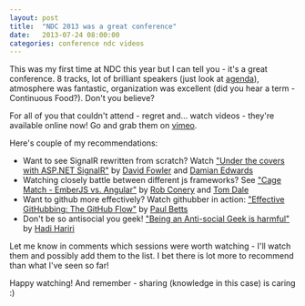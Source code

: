 ```yaml
---
layout: post
title: 	"NDC 2013 was a great conference"
date: 	2013-07-24 08:00:00
categories: conference ndc videos
---
```

This was my first time at NDC this year but I can tell you - it's a great conference. 8 tracks, lot of brilliant speakers (just look at [agenda](http://ndc2013.oktaset.com/Agenda)), atmosphere was fantastic, organization was excellent (did you hear a term - Continuous Food?). Don't you believe? 

For all of you that couldn't attend - regret and... watch videos - they're available online now! Go and grab them on [vimeo](http://vimeo.com/ndcoslo).

Here's couple of my recommendations:

  * Want to see SignalR rewritten from scratch? Watch ["Under the covers with ASP.NET SignalR"](http://vimeo.com/68383353) by [David Fowler](https://twitter.com/davidfowl) and [Damian Edwards](https://twitter.com/DamianEdwards)
  * Watching closely battle between different js frameworks? See ["Cage Match - EmberJS vs. Angular"](http://vimeo.com/68215606) by [Rob Conery](https://twitter.com/robconery) and [Tom Dale](https://twitter.com/tomdale)
  * Want to github more effectively? Watch githubber in action: ["Effective GitHubbing: The GitHub Flow"](http://vimeo.com/68378254) by [Paul Betts](https://twitter.com/paulcbetts)
  * Don't be so antisocial you geek! ["Being an Anti-social Geek is harmful"](http://vimeo.com/68327405) by [Hadi Hariri](https://twitter.com/hhariri)

Let me know in comments which sessions were worth watching - I'll watch them and possibly add them to the list. I bet there is lot more to recommend than what I've seen so far!

Happy watching!
And remember - sharing (knowledge in this case) is caring :)
